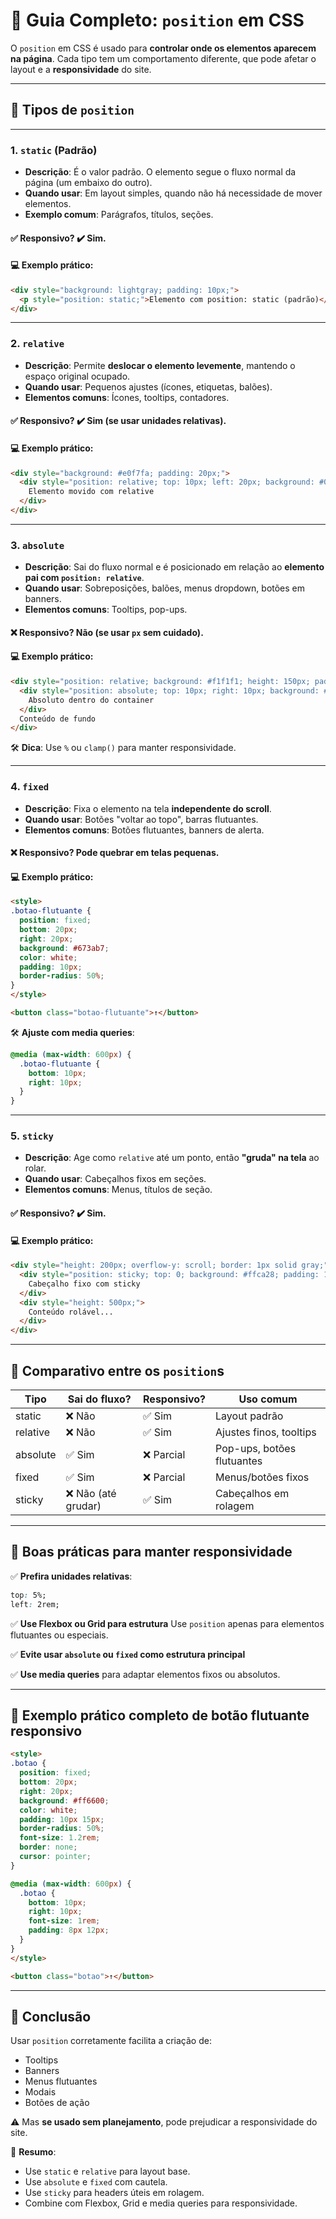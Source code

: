 # 🧭 Guia Completo: `position` em CSS

O `position` em CSS é usado para **controlar onde os elementos aparecem na página**. Cada tipo tem um comportamento diferente, que pode afetar o layout e a **responsividade** do site.

---

## 📌 Tipos de `position`

---

### 1. `static` (Padrão)

- **Descrição**: É o valor padrão. O elemento segue o fluxo normal da página (um embaixo do outro).
- **Quando usar**: Em layout simples, quando não há necessidade de mover elementos.
- **Exemplo comum**: Parágrafos, títulos, seções.

#### ✅ Responsivo? ✔️ Sim.

#### 💻 Exemplo prático:

```html
<div style="background: lightgray; padding: 10px;">
  <p style="position: static;">Elemento com position: static (padrão)</p>
</div>
````

---

### 2. `relative`

* **Descrição**: Permite **deslocar o elemento levemente**, mantendo o espaço original ocupado.
* **Quando usar**: Pequenos ajustes (ícones, etiquetas, balões).
* **Elementos comuns**: Ícones, tooltips, contadores.

#### ✅ Responsivo? ✔️ Sim (se usar unidades relativas).

#### 💻 Exemplo prático:

```html
<div style="background: #e0f7fa; padding: 20px;">
  <div style="position: relative; top: 10px; left: 20px; background: #00acc1; color: white; padding: 10px;">
    Elemento movido com relative
  </div>
</div>
```

---

### 3. `absolute`

* **Descrição**: Sai do fluxo normal e é posicionado em relação ao **elemento pai com `position: relative`**.
* **Quando usar**: Sobreposições, balões, menus dropdown, botões em banners.
* **Elementos comuns**: Tooltips, pop-ups.

#### ❌ Responsivo? Não (se usar `px` sem cuidado).

#### 💻 Exemplo prático:

```html
<div style="position: relative; background: #f1f1f1; height: 150px; padding: 20px;">
  <div style="position: absolute; top: 10px; right: 10px; background: #ff7043; color: white; padding: 10px;">
    Absoluto dentro do container
  </div>
  Conteúdo de fundo
</div>
```

🛠️ **Dica**: Use `%` ou `clamp()` para manter responsividade.

---

### 4. `fixed`

* **Descrição**: Fixa o elemento na tela **independente do scroll**.
* **Quando usar**: Botões "voltar ao topo", barras flutuantes.
* **Elementos comuns**: Botões flutuantes, banners de alerta.

#### ❌ Responsivo? Pode quebrar em telas pequenas.

#### 💻 Exemplo prático:

```html
<style>
.botao-flutuante {
  position: fixed;
  bottom: 20px;
  right: 20px;
  background: #673ab7;
  color: white;
  padding: 10px;
  border-radius: 50%;
}
</style>

<button class="botao-flutuante">↑</button>
```

🛠️ **Ajuste com media queries**:

```css
@media (max-width: 600px) {
  .botao-flutuante {
    bottom: 10px;
    right: 10px;
  }
}
```

---

### 5. `sticky`

* **Descrição**: Age como `relative` até um ponto, então **"gruda" na tela** ao rolar.
* **Quando usar**: Cabeçalhos fixos em seções.
* **Elementos comuns**: Menus, títulos de seção.

#### ✅ Responsivo? ✔️ Sim.

#### 💻 Exemplo prático:

```html
<div style="height: 200px; overflow-y: scroll; border: 1px solid gray;">
  <div style="position: sticky; top: 0; background: #ffca28; padding: 10px;">
    Cabeçalho fixo com sticky
  </div>
  <div style="height: 500px;">
    Conteúdo rolável...
  </div>
</div>
```

---

## 🧰 Comparativo entre os `position`s

| Tipo     | Sai do fluxo?      | Responsivo? | Uso comum                  |
| -------- | ------------------ | ----------- | -------------------------- |
| static   | ❌ Não              | ✅ Sim       | Layout padrão              |
| relative | ❌ Não              | ✅ Sim       | Ajustes finos, tooltips    |
| absolute | ✅ Sim              | ❌ Parcial   | Pop-ups, botões flutuantes |
| fixed    | ✅ Sim              | ❌ Parcial   | Menus/botões fixos         |
| sticky   | ❌ Não (até grudar) | ✅ Sim       | Cabeçalhos em rolagem      |

---

## 🧠 Boas práticas para manter responsividade

✅ **Prefira unidades relativas**:

```css
top: 5%;
left: 2rem;
```

✅ **Use Flexbox ou Grid para estrutura**
Use `position` apenas para elementos flutuantes ou especiais.

✅ **Evite usar `absolute` ou `fixed` como estrutura principal**

✅ **Use media queries** para adaptar elementos fixos ou absolutos.

---

## 🧪 Exemplo prático completo de botão flutuante responsivo

```html
<style>
.botao {
  position: fixed;
  bottom: 20px;
  right: 20px;
  background: #ff6600;
  color: white;
  padding: 10px 15px;
  border-radius: 50%;
  font-size: 1.2rem;
  border: none;
  cursor: pointer;
}

@media (max-width: 600px) {
  .botao {
    bottom: 10px;
    right: 10px;
    font-size: 1rem;
    padding: 8px 12px;
  }
}
</style>

<button class="botao">↑</button>
```

---

## 📌 Conclusão

Usar `position` corretamente facilita a criação de:

* Tooltips
* Banners
* Menus flutuantes
* Modais
* Botões de ação

⚠️ Mas **se usado sem planejamento**, pode prejudicar a responsividade do site.

🎯 **Resumo**:

* Use `static` e `relative` para layout base.
* Use `absolute` e `fixed` com cautela.
* Use `sticky` para headers úteis em rolagem.
* Combine com Flexbox, Grid e media queries para responsividade.

